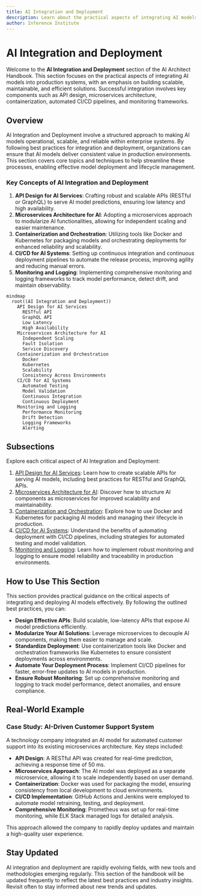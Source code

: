 ```yaml
---
title: AI Integration and Deployment
description: Learn about the practical aspects of integrating AI models into production systems, with an emphasis on building scalable, maintainable, and efficient solutions.
author: Inference Institute
---
```

# AI Integration and Deployment

Welcome to the **AI Integration and Deployment** section of the AI Architect Handbook. This section focuses on the practical aspects of integrating AI models into production systems, with an emphasis on building scalable, maintainable, and efficient solutions. Successful integration involves key components such as API design, microservices architecture, containerization, automated CI/CD pipelines, and monitoring frameworks.

## Overview

AI Integration and Deployment involve a structured approach to making AI models operational, scalable, and reliable within enterprise systems. By following best practices for integration and deployment, organizations can ensure that AI models deliver consistent value in production environments. This section covers core topics and techniques to help streamline these processes, enabling effective model deployment and lifecycle management.

### Key Concepts of AI Integration and Deployment

1. **API Design for AI Services**: Crafting robust and scalable APIs (RESTful or GraphQL) to serve AI model predictions, ensuring low latency and high availability.
2. **Microservices Architecture for AI**: Adopting a microservices approach to modularize AI functionalities, allowing for independent scaling and easier maintenance.
3. **Containerization and Orchestration**: Utilizing tools like Docker and Kubernetes for packaging models and orchestrating deployments for enhanced reliability and scalability.
4. **CI/CD for AI Systems**: Setting up continuous integration and continuous deployment pipelines to automate the release process, improving agility and reducing manual errors.
5. **Monitoring and Logging**: Implementing comprehensive monitoring and logging frameworks to track model performance, detect drift, and maintain observability.

```mermaid
mindmap
  root((AI Integration and Deployment))
    API Design for AI Services
      RESTful API
      GraphQL API
      Low Latency
      High Availability
    Microservices Architecture for AI
      Independent Scaling
      Fault Isolation
      Service Discovery
    Containerization and Orchestration
      Docker
      Kubernetes
      Scalability
      Consistency Across Environments
    CI/CD for AI Systems
      Automated Testing
      Model Validation
      Continuous Integration
      Continuous Deployment
    Monitoring and Logging
      Performance Monitoring
      Drift Detection
      Logging Frameworks
      Alerting
```

## Subsections

Explore each critical aspect of AI Integration and Deployment:

1. [API Design for AI Services](01-API-Design-for-AI-Services.md): Learn how to create scalable APIs for serving AI models, including best practices for RESTful and GraphQL APIs.
2. [Microservices Architecture for AI](02-Microservices-Architecture-for-AI.md): Discover how to structure AI components as microservices for improved scalability and maintainability.
3. [Containerization and Orchestration](03-Containerization-and-Orchestration.md): Explore how to use Docker and Kubernetes for packaging AI models and managing their lifecycle in production.
4. [CI/CD for AI Systems](04-CI\CD-for-AI-Systems.md): Understand the benefits of automating deployment with CI/CD pipelines, including strategies for automated testing and model validation.
5. [Monitoring and Logging](05-Monitoring-and-Logging.md): Learn how to implement robust monitoring and logging to ensure model reliability and traceability in production environments.

## How to Use This Section

This section provides practical guidance on the critical aspects of integrating and deploying AI models effectively. By following the outlined best practices, you can:

- **Design Effective APIs**: Build scalable, low-latency APIs that expose AI model predictions efficiently.
- **Modularize Your AI Solutions**: Leverage microservices to decouple AI components, making them easier to manage and scale.
- **Standardize Deployment**: Use containerization tools like Docker and orchestration frameworks like Kubernetes to ensure consistent deployments across environments.
- **Automate Your Deployment Process**: Implement CI/CD pipelines for faster, error-free updates to AI models in production.
- **Ensure Robust Monitoring**: Set up comprehensive monitoring and logging to track model performance, detect anomalies, and ensure compliance.

## Real-World Example

### Case Study: AI-Driven Customer Support System

A technology company integrated an AI model for automated customer support into its existing microservices architecture. Key steps included:

- **API Design**: A RESTful API was created for real-time prediction, achieving a response time of 50 ms.
- **Microservices Approach**: The AI model was deployed as a separate microservice, allowing it to scale independently based on user demand.
- **Containerization**: Docker was used for packaging the model, ensuring consistency from local development to cloud environments.
- **CI/CD Implementation**: GitHub Actions and Jenkins were employed to automate model retraining, testing, and deployment.
- **Comprehensive Monitoring**: Prometheus was set up for real-time monitoring, while ELK Stack managed logs for detailed analysis.

This approach allowed the company to rapidly deploy updates and maintain a high-quality user experience.

## Stay Updated

AI integration and deployment are rapidly evolving fields, with new tools and methodologies emerging regularly. This section of the handbook will be updated frequently to reflect the latest best practices and industry insights. Revisit often to stay informed about new trends and updates.

